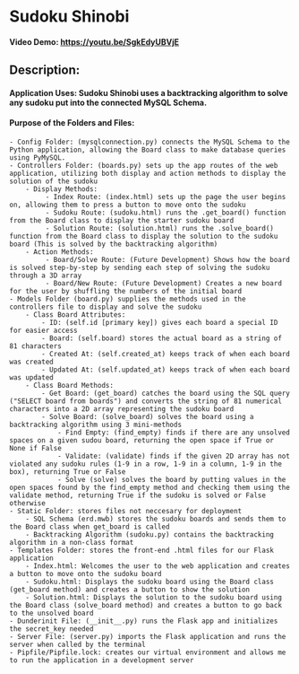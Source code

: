 # Sudoku Shinobi
#### Video Demo: https://youtu.be/SgkEdyUBVjE
## Description:
#### Application Uses: Sudoku Shinobi uses a backtracking algorithm to solve any sudoku put into the connected MySQL Schema.
#### Purpose of the Folders and Files:
    - Config Folder: (mysqlconnection.py) connects the MySQL Schema to the Python application, allowing the Board class to make database queries using PyMySQL.
    - Controllers Folder: (boards.py) sets up the app routes of the web application, utilizing both display and action methods to display the solution of the sudoku
        - Display Methods:
             - Index Route: (index.html) sets up the page the user begins on, allowing them to press a button to move onto the sudoku
             - Sudoku Route: (sudoku.html) runs the .get_board() function from the Board class to display the starter sudoku board
             - Solution Route: (solution.html) runs the .solve_board() function from the Board class to display the solution to the sudoku board (This is solved by the backtracking algorithm)
        - Action Methods:
             - Board/Solve Route: (Future Development) Shows how the board is solved step-by-step by sending each step of solving the sudoku through a 3D array
             - Board/New Route: (Future Development) Creates a new board for the user by shuffling the numbers of the initial board
    - Models Folder (board.py) supplies the methods used in the controllers file to display and solve the sudoku
        - Class Board Attributes:
            - ID: (self.id [primary key]) gives each board a special ID for easier access
            - Board: (self.board) stores the actual board as a string of 81 characters
            - Created At: (self.created_at) keeps track of when each board was created
            - Updated At: (self.updated_at) keeps track of when each board was updated
        - Class Board Methods:
            - Get Board: (get_board) catches the board using the SQL query ("SELECT board from boards") and converts the string of 81 numerical characters into a 2D array representing the sudoku board
            - Solve Board: (solve_board) solves the board using a backtracking algorithm using 3 mini-methods
                - Find Empty: (find_empty) finds if there are any unsolved spaces on a given sudou board, returning the open space if True or None if False
                - Validate: (validate) finds if the given 2D array has not violated any sudoku rules (1-9 in a row, 1-9 in a column, 1-9 in the box), returning True or False
                - Solve (solve) solves the board by putting values in the open spaces found by the find_empty method and checking them using the validate method, returning True if the sudoku is solved or False otherwise
    - Static Folder: stores files not neccesary for deployment
        - SQL Schema (erd.mwb) stores the sudoku boards and sends them to the Board class when get_board is called
        - Backtracking Algorithm (sudoku.py) contains the backtracking algorithm in a non-class format
    - Templates Folder: stores the front-end .html files for our Flask application
        - Index.html: Welcomes the user to the web application and creates a button to move onto the sudoku board
        - Sudoku.html: Displays the sudoku board using the Board class (get_board method) and creates a button to show the solution
        - Solution.html: Displays the solution to the sudoku board using the Board class (solve_board method) and creates a button to go back to the unsolved board
    - Dunderinit File: (__init__.py) runs the Flask app and initializes the secret_key needed
    - Server File: (server.py) imports the Flask application and runs the server when called by the terminal
    - Pipfile/Pipfile.lock: creates our virtual environment and allows me to run the application in a development server